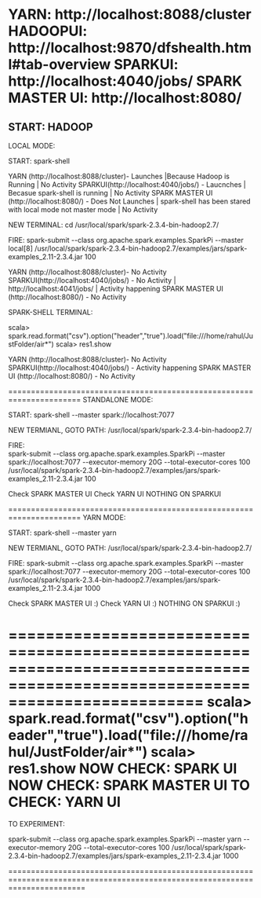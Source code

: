 YARN: http://localhost:8088/cluster
HADOOPUI: http://localhost:9870/dfshealth.html#tab-overview
SPARKUI: http://localhost:4040/jobs/
SPARK MASTER UI: http://localhost:8080/ 
======================================================================

START: HADOOP
--------------
LOCAL MODE:


START: spark-shell
 
YARN (http://localhost:8088/cluster)- Launches |Because Hadoop is Running | No Activity
SPARKUI(http://localhost:4040/jobs/) - Laucnches | Becasue spark-shell is running | No Activity
SPARK MASTER UI (http://localhost:8080/) - Does Not Launches | spark-shell has been stared with local mode not master mode | No Activity
 
 
 NEW TERMINAL: cd /usr/local/spark/spark-2.3.4-bin-hadoop2.7/
 
 FIRE: spark-submit   --class org.apache.spark.examples.SparkPi   --master local[8]   /usr/local/spark/spark-2.3.4-bin-hadoop2.7/examples/jars/spark-examples_2.11-2.3.4.jar   100
 
YARN (http://localhost:8088/cluster)-  No Activity
SPARKUI(http://localhost:4040/jobs/) - No Activity | http://localhost:4041/jobs/ | Activity happening
SPARK MASTER UI (http://localhost:8080/) -  No Activity
 
 SPARK-SHELL TERMINAL:
 
scala> spark.read.format("csv").option("header","true").load("file:///home/rahul/JustFolder/air*")
scala> res1.show
 
 
  
YARN (http://localhost:8088/cluster)-  No Activity
SPARKUI(http://localhost:4040/jobs/) -  Activity happening
SPARK MASTER UI (http://localhost:8080/) -  No Activity
 
 ======================================================================
 STANDALONE MODE:
 
 START:  spark-shell --master spark://localhost:7077
 
 NEW TERMIANL, GOTO PATH: /usr/local/spark/spark-2.3.4-bin-hadoop2.7/
 
 FIRE:  
spark-submit   --class org.apache.spark.examples.SparkPi   --master spark://localhost:7077   --executor-memory 20G   --total-executor-cores 100   /usr/local/spark/spark-2.3.4-bin-hadoop2.7/examples/jars/spark-examples_2.11-2.3.4.jar 100

 
 Check SPARK MASTER UI 
 Check YARN UI 
 NOTHING ON SPARKUI 
  

 
 ======================================================================
 YARN MODE:
 
 START:  spark-shell --master yarn
 
 NEW TERMIANL, GOTO PATH: /usr/local/spark/spark-2.3.4-bin-hadoop2.7/
 
 FIRE: 
spark-submit   --class org.apache.spark.examples.SparkPi   --master spark://localhost:7077   --executor-memory 20G   --total-executor-cores 100   /usr/local/spark/spark-2.3.4-bin-hadoop2.7/examples/jars/spark-examples_2.11-2.3.4.jar 1000

 Check SPARK MASTER UI :)
 Check YARN UI :)
 NOTHING ON SPARKUI :)
 
 
 
 =============================================================================================================================
scala> spark.read.format("csv").option("header","true").load("file:///home/rahul/JustFolder/air*")
scala> res1.show
NOW CHECK: SPARK UI
NOW CHECK: SPARK MASTER UI
TO CHECK: YARN UI
 =============================================================================================================================
TO EXPERIMENT:


spark-submit   --class org.apache.spark.examples.SparkPi   --master yarn   --executor-memory 20G   --total-executor-cores 100   /usr/local/spark/spark-2.3.4-bin-hadoop2.7/examples/jars/spark-examples_2.11-2.3.4.jar 1000
 
 =============================================================================================================================
 
 
 
